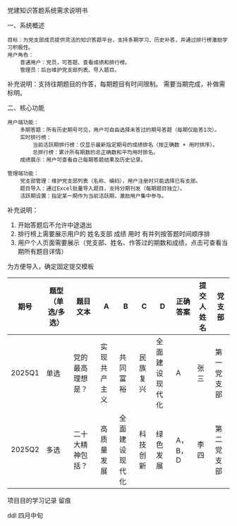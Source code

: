 党建知识答题系统需求说明书

一、系统概述

    目标：为党支部成员提供灵活的知识答题平台，支持多期学习、历史补答，并通过排行榜激励学习积极性。
    用户角色：
        普通用户：党员，可答题、查看成绩和排行榜。
        管理员：后台维护党支部列表、导入题目。

补充说明：支持往期题目的作答，每期题目有时间限制。 需要当期完成，补做需标明。

二、核心功能

    用户端功能：
        多期答题：所有历史期号可见，用户可自由选择未答过的期号答题（每期仅能答1次）。
        实时排行榜：
            当前活跃期排行榜：仅显示最新指定期号的成绩排名（按正确数 + 用时排序）。
            总排行榜：累计所有期数的总正确数和平均用时排名。
        成绩展示：用户可查看自己每期答题结果及历史记录。
    
    管理端功能：
        党支部管理：维护党支部列表（名称、编码），用户注册时只能选择已有支部。
        题目导入：通过Excel批量导入题目，支持分期刊发（每期题目独立）。
        活跃期设置：指定某一期作为当前活跃期，激励用户集中参与。

补充说明：

1. 开始答题后不允许中途退出
2. 排行榜上需要展示用户的 姓名支部 成绩 用时 有并列按答题时间顺序排
3. 用户个人页面需要展示（党支部、姓名、作答过的期数和成绩，点击可查看当期所有题目详情）

为方便导入，确定固定提交模板

| 期号   | 题型（单选/多选） | 题目文本         | A            | B              | C        | D              | 正确答案 | 提交人姓名 | 党支部     |
| ------ | ----------------- | ---------------- | ------------ | -------------- | -------- | -------------- | -------- | ---------- | ---------- |
| 2025Q1 | 单选              | 党的最高理想是？ | 实现共产主义 | 共同富裕       | 民族复兴 | 全面建设现代化 | A        | 张三       | 第一党支部 |
| 2025Q2 | 多选              | 二十大精神包括？ | 高质量发展   | 全面建设现代化 | 科技创新 | 绿色发展       | A，B，D  | 李四       | 第二党支部 |

项目目的学习记录 留痕

ddl 四月中旬





